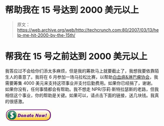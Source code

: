 # 帮助我在 15 号达到 2000 美元以上

> 原文：<https://web.archive.org/web/http://techcrunch.com:80/2007/03/13/help-me-hit-2000-by-the-15th/>

# 帮我在 15 号之前达到 2000 美元以上

我答应过不会给你们添太多麻烦，但是我的筹款马上就要截止了，我想我要依靠陌生人的善意了。我将在 6 月参加一场马拉松比赛，以帮助[白血病&淋巴瘤协会](https://web.archive.org/web/20201129144805/http://lls.org/hm_lls)，我需要筹集 4000 美元来支持这项事业并支付后勤费用。如果你已经捐了，谢谢。如果你没有，任何事情都会有帮助。我不想走 NPR/莎莉·斯特拉瑟斯的老路，但我相信这个事业，你的帮助是关键。如果可以，请点击下面的链接，送几块钱。我真的很感激。

[![](img/d11c6df203c6f4e12b0c218fa7f7469f.png)](https://web.archive.org/web/20201129144805/http://www.active.com/donate/tntnyc/JBIGGSTNT)